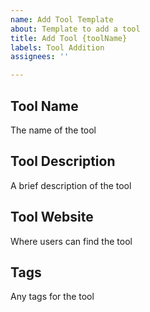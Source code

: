 ```yaml
---
name: Add Tool Template
about: Template to add a tool
title: Add Tool {toolName}
labels: Tool Addition
assignees: ''

---
```


## Tool Name

The name of the tool


## Tool Description

A brief description of the tool


## Tool Website

Where users can find the tool


## Tags

Any tags for the tool
